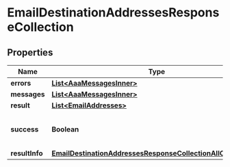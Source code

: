 

# EmailDestinationAddressesResponseCollection


## Properties

| Name | Type | Description | Notes |
|------------ | ------------- | ------------- | -------------|
|**errors** | [**List&lt;AaaMessagesInner&gt;**](AaaMessagesInner.md) |  |  |
|**messages** | [**List&lt;AaaMessagesInner&gt;**](AaaMessagesInner.md) |  |  |
|**result** | [**List&lt;EmailAddresses&gt;**](EmailAddresses.md) |  |  |
|**success** | **Boolean** | Whether the API call was successful |  |
|**resultInfo** | [**EmailDestinationAddressesResponseCollectionAllOfResultInfo**](EmailDestinationAddressesResponseCollectionAllOfResultInfo.md) |  |  [optional] |



